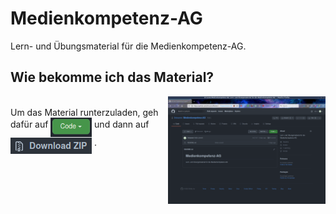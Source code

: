 # Medienkompetenz-AG

Lern- und Übungsmaterial für die Medienkompetenz-AG.

## Wie bekomme ich das Material?

<p align="left" >
    <img align="right" src=".images/download.gif" alt="description" height="50%" width="50%"/>

<br/>
Um das Material runterzuladen, geh dafür auf
<img alt="Code" height="31" src=".images/code-button.png" width="auto" align="middle" vertical-align="middle"/>
und dann auf 
<img alt="Download as zip" src=".images/download-zip.png" height="26" width="auto" align="middle" vertical-align="middle"/>
.
</p>